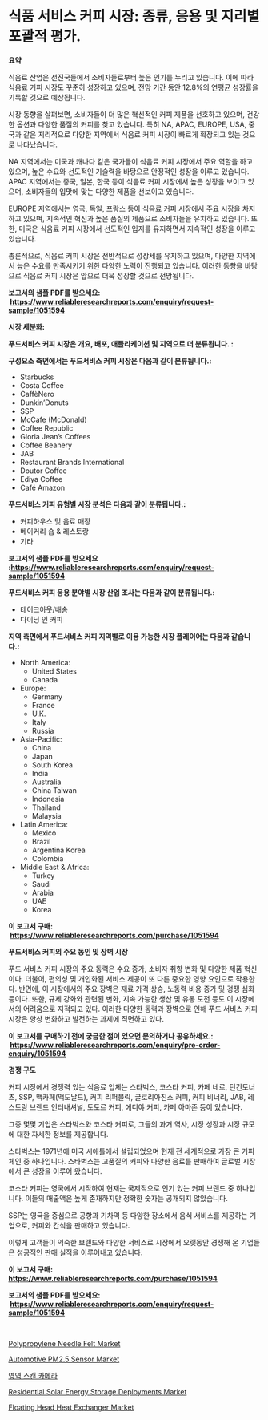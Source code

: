 <p><h1>식품 서비스 커피 시장: 종류, 응용 및 지리별 포괄적 평가.</h1></p><p><strong>요약</strong></p>
<p><p>식음료 산업은 선진국들에서 소비자들로부터 높은 인기를 누리고 있습니다. 이에 따라 식음료 커피 시장도 꾸준히 성장하고 있으며, 전망 기간 동안 12.8%의 연평균 성장률을 기록할 것으로 예상됩니다.</p><p>시장 동향을 살펴보면, 소비자들이 더 많은 혁신적인 커피 제품을 선호하고 있으며, 건강한 옵션과 다양한 품질의 커피를 찾고 있습니다. 특히 NA, APAC, EUROPE, USA, 중국과 같은 지리적으로 다양한 지역에서 식음료 커피 시장이 빠르게 확장되고 있는 것으로 나타났습니다.</p><p>NA 지역에서는 미국과 캐나다 같은 국가들이 식음료 커피 시장에서 주요 역할을 하고 있으며, 높은 수요와 선도적인 기술력을 바탕으로 안정적인 성장을 이루고 있습니다. APAC 지역에서는 중국, 일본, 한국 등이 식음료 커피 시장에서 높은 성장을 보이고 있으며, 소비자들의 입맛에 맞는 다양한 제품을 선보이고 있습니다.</p><p>EUROPE 지역에서는 영국, 독일, 프랑스 등이 식음료 커피 시장에서 주요 시장을 차지하고 있으며, 지속적인 혁신과 높은 품질의 제품으로 소비자들을 유치하고 있습니다. 또한, 미국은 식음료 커피 시장에서 선도적인 입지를 유지하면서 지속적인 성장을 이루고 있습니다.</p><p>총론적으로, 식음료 커피 시장은 전반적으로 성장세를 유지하고 있으며, 다양한 지역에서 높은 수요를 만족시키기 위한 다양한 노력이 진행되고 있습니다. 이러한 동향을 바탕으로 식음료 커피 시장은 앞으로 더욱 성장할 것으로 전망됩니다.</p></p>
<p><strong>보고서의 샘플 PDF를 받으세요: &nbsp;<a href="https://www.reliableresearchreports.com/enquiry/request-sample/1051594">https://www.reliableresearchreports.com/enquiry/request-sample/1051594</a></strong></p>
<p><strong>시장 세분화:</strong></p>
<p><strong> 푸드서비스 커피 시장은 개요, 배포, 애플리케이션 및 지역으로 더 분류됩니다. :</strong></p>
<p><strong>구성요소 측면에서는 푸드서비스 커피 시장은 다음과 같이 분류됩니다.:</strong></p>
<p><ul><li>Starbucks</li><li>Costa Coffee</li><li>CaffèNero</li><li>Dunkin’Donuts</li><li>SSP</li><li>McCafe (McDonald)</li><li>Coffee Republic</li><li>Gloria Jean’s Coffees</li><li>Coffee Beanery</li><li>JAB</li><li>Restaurant Brands International</li><li>Doutor Coffee</li><li>Ediya Coffee</li><li>Café Amazon</li></ul></p>
<p><strong> 푸드서비스 커피 유형별 시장 분석은 다음과 같이 분류됩니다.:</strong></p>
<p><ul><li>커피하우스 및 음료 매장</li><li>베이커리 숍 & 레스토랑</li><li>기타</li></ul></p>
<p><strong>보고서의 샘플 PDF를 받으세요 :<a href="https://www.reliableresearchreports.com/enquiry/request-sample/1051594">https://www.reliableresearchreports.com/enquiry/request-sample/1051594</a></strong></p>
<p><strong> 푸드서비스 커피 응용 분야별 시장 산업 조사는 다음과 같이 분류됩니다.:</strong></p>
<p><ul><li>테이크아웃/배송</li><li>다이닝 인 커피</li></ul></p>
<p><strong>지역 측면에서 푸드서비스 커피 지역별로 이용 가능한 시장 플레이어는 다음과 같습니다.:</strong></p>
<p><ul>
    <li>
        North America:
        <ul>
            <li>United States</li>
            <li>Canada</li>
        </ul>
    </li>
    <li>
        Europe:
        <ul>
            <li>Germany</li>
            <li>France</li>
            <li>U.K.</li>
            <li>Italy</li>
            <li>Russia</li>
        </ul>
    </li>
    <li>
        Asia-Pacific:
        <ul>
            <li>China</li>
            <li>Japan</li>
            <li>South Korea</li>
            <li>India</li>
            <li>Australia</li>
            <li>China Taiwan</li>
            <li>Indonesia</li>
            <li>Thailand</li>
            <li>Malaysia</li>
        </ul>
    </li>
    <li>
        Latin America:
        <ul>
            <li>Mexico</li>
            <li>Brazil</li>
            <li>Argentina Korea</li>
            <li>Colombia</li>
        </ul>
    </li>
    <li>
        Middle East & Africa:
        <ul>
            <li>Turkey</li>
            <li>Saudi</li>
            <li>Arabia</li>
            <li>UAE</li>
            <li>Korea</li>
        </ul>
    </li>
    </ul></p>
<p><strong>이 보고서 구매: &nbsp;<a href="https://www.reliableresearchreports.com/purchase/1051594">https://www.reliableresearchreports.com/purchase/1051594</a></strong></p>
<p><strong>푸드서비스 커피의 주요 동인 및 장벽 시장</strong></p>
<p><p>푸드 서비스 커피 시장의 주요 동력은 수요 증가, 소비자 취향 변화 및 다양한 제품 혁신이다. 더불어, 편의성 및 개인화된 서비스 제공이 또 다른 중요한 영향 요인으로 작용한다. 반면에, 이 시장에서의 주요 장벽은 재료 가격 상승, 노동력 비용 증가 및 경쟁 심화 등이다. 또한, 규제 강화와 관련된 변화, 지속 가능한 생산 및 유통 도전 등도 이 시장에서의 어려움으로 지적되고 있다. 이러한 다양한 동력과 장벽으로 인해 푸드 서비스 커피 시장은 항상 변화하고 발전하는 과제에 직면하고 있다.</p></p>
<p><strong>이 보고서를 구매하기 전에 궁금한 점이 있으면 문의하거나 공유하세요.: &nbsp;<a href="https://www.reliableresearchreports.com/enquiry/pre-order-enquiry/1051594">https://www.reliableresearchreports.com/enquiry/pre-order-enquiry/1051594</a></strong></p>
<p><strong>경쟁 구도</strong></p>
<p><p>커피 시장에서 경쟁력 있는 식음료 업체는 스타벅스, 코스타 커피, 카페 네로, 던킨도너츠, SSP, 맥카페(맥도날드), 커피 리퍼블릭, 글로리아진스 커피, 커피 비너리, JAB, 레스토랑 브랜드 인터내셔널, 도토르 커피, 에디야 커피, 카페 아마존 등이 있습니다. </p><p>그중 몇몇 기업은 스타벅스와 코스타 커피로, 그들의 과거 역사, 시장 성장과 시장 규모에 대한 자세한 정보를 제공합니다. </p><p>스타벅스는 1971년에 미국 시애틀에서 설립되었으며 현재 전 세계적으로 가장 큰 커피 체인 중 하나입니다. 스타벅스는 고품질의 커피와 다양한 음료를 판매하여 글로벌 시장에서 큰 성장을 이루어 왔습니다. </p><p>코스타 커피는 영국에서 시작하여 현재는 국제적으로 인기 있는 커피 브랜드 중 하나입니다.  이들의 매출액은 높게 존재하지만 정확한 숫자는 공개되지 않았습니다. </p><p>SSP는 영국을 중심으로 공항과 기차역 등 다양한 장소에서 음식 서비스를 제공하는 기업으로, 커피와 간식을 판매하고 있습니다. </p><p>이렇게 고객들이 익숙한 브랜드와 다양한 서비스로 시장에서 오랫동안 경쟁해 온 기업들은 성공적인 판매 실적을 이루어내고 있습니다.</p></p>
<p><strong>이 보고서 구매: &nbsp; <a href="https://www.reliableresearchreports.com/purchase/1051594">https://www.reliableresearchreports.com/purchase/1051594</a></strong></p>
<p><strong>보고서의 샘플 PDF를 받으세요: &nbsp;<a href="https://www.reliableresearchreports.com/enquiry/request-sample/1051594">https://www.reliableresearchreports.com/enquiry/request-sample/1051594</a></strong><strong></strong></p>
<p>&nbsp;</p>
<p><p><a href="https://lydian-appliance-61d.notion.site/Polypropylene-Needle-Felt-Market-with-the-goal-of-estimating-the-market-size-and-future-growth-poten-51f3903336994fd9b75f679399d8d7bf">Polypropylene Needle Felt Market</a></p><p><a href="https://issuu.com/reportprime-2/docs/automotive-pm25-sensor-market-size-2030.pptx">Automotive PM2.5 Sensor Market</a></p><p><a href="https://github.com/AlbertotDouglas44367/Market-Research-Report-List-1/blob/main/608525115751.md">영역 스캔 카메라</a></p><p><a href="https://github.com/khayangel/Market-Research-Report-List-2/blob/main/residential-solar-energy-storage-deployments-market.md">Residential Solar Energy Storage Deployments Market</a></p><p><a href="https://view.publitas.com/reportprime-1/insights-into-floating-head-heat-exchanger-market-size-analysing-market-share-trends-and-growth-from-2024-to-2031/">Floating Head Heat Exchanger Market</a></p></p>